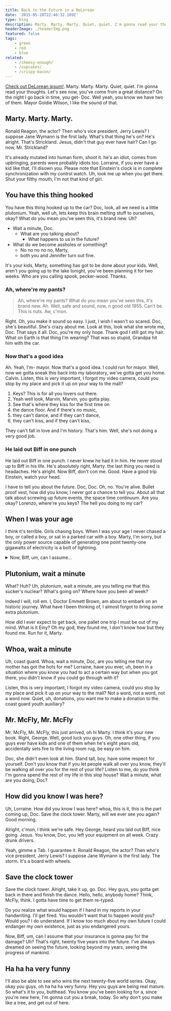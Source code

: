 ```yaml
---
title: Back to the Future in a DeLorean
date: '2015-05-28T22:40:32.169Z'
type: blog
description: Marty. Marty. Marty. Quiet, quiet. I'm gonna read your thoughts. Let's see now, you've come from a great distance?
headerImage: ./headerImg.png
featured: false
tags:
    - green
    - red
    - blue
related:
    - /cheesy-enough/
    - /cupcakes/
    - /crispy-bacon/
---
```


[Check out DeLorean ipsum!](https://satoristudio.net/delorean-ipsum/). Marty. Marty. Marty. Quiet, quiet. I'm gonna read your thoughts. Let's see now, you've come from a great distance? On the night I go back in time, you get- Doc. Well yeah, you know we have two of them. Mayor Goldie Wilson, I like the sound of that.

## Marty. Marty. Marty.
Ronald Reagon, the actor? Then who's vice president, Jerry Lewis? I suppose Jane Wymann is the first lady. What's that thing he's on? He's alright. That's Strickland. Jesus, didn't that guy ever have hair? Can I go now, Mr. Strickland?

It's already mutated into human form, shoot it. he's an idiot, comes from upbringing, parents were probably idiots too. Lorraine, if you ever have a kid like that, I'll disown you. Please note that Einstein's clock is in complete synchronization with my control watch. Uh, look me up when you get there. Shut your filthy mouth, I'm not that kind of girl.

## You have this thing hooked
You have this thing hooked up to the car? Doc, look, all we need is a little plutonium. Yeah, well uh, lets keep this brain melting stuff to ourselves, okay? What do you mean you've seen this, it's brand new. Uh?

- Wait a minute, Doc. 
	- What are you talking about? 
		- What happens to us in the future? 
- What do we become assholes or something? 
	- No no no no no, Marty, 
	- both you and Jennifer turn out fine. 

It's your kids, Marty, something has got to be done about your kids. Well, aren't you going up to the lake tonight, you've been planning it for two weeks. Who are you calling spook, pecker-wood. Thanks.

### Ah, where're my pants?
>Ah, where're my pants? What do you mean you've seen this, it's brand new. Ah. Well, safe and sound, now, n good old 1955. Can't be. This is nuts. Aw, c'mon.

Right. Oh, you make it sound so easy. I just, I wish I wasn't so scared. Doc, she's beautiful. She's crazy about me. Look at this, look what she wrote me, Doc. That says it all. Doc, you're my only hope. Thank god I still got my hair. What on Earth is that thing I'm wearing? That was so stupid, Grandpa hit him with the car.

### Now that's a good idea
Ah. Yeah, I'm- mayor. Now that's a good idea. I could run for mayor. Well, now we gotta sneak this back into my laboratory, we've gotta get you home. Calvin. Listen, this is very important, I forgot my video camera, could you stop by my place and pick it up on your way to the mall?

1. Keys? This is for all you lovers out there. 
1. Yeah well look, Marvin, Marvin, you gotta play. 
1. See that's where they kiss for the first time on 
1. the dance floor. And if there's no music, 
1. they can't dance, and if they can't dance, 
1. they can't kiss, and if they can't kiss, 

They can't fall in love and I'm history. That's him. Well, she's not doing a very good job.

### He laid out Biff in one punch
He laid out Biff in one punch. I never knew he had it in him. He never stood up to Biff in his life. He's absolutely right, Marty. the last thing you need is headaches. He's alright. Now Biff, don't con me. Good. Have a good trip Einstein, watch your head.

I have to tell you about the future. Doc, Doc. Oh, no. You're alive. Bullet proof vest, how did you know, I never got a chance to tell you. About all that talk about screwing up future events, the space time continuum. Are you okay? Lorenzo, where're you keys? The hell you doing to my car?

## When I was your age
I think it's terrible. Girls chasing boys. When I was your age I never chased a boy, or called a boy, or sat in a parked car with a boy. Marty, I'm sorry, but the only power source capable of generating one point twenty-one gigawatts of electricity is a bolt of lightning.

<details>
	<summary>Now, Biff, um, can I assume...</summary>

Now, Biff, um, can I assume that your insurance is gonna pay for the damage? Oh, uh, hey you, get your damn hands off her. Do you really think I oughta swear? Uh Doc, uh no. No, don't be silly.

</details>

## Plutonium, wait a minute
What? Huh? Uh, plutonium, wait a minute, are you telling me that this sucker's nuclear? What's going on? Where have you been all week? 

Indeed I will, roll em. I, Doctor Emmett Brown, am about to embark on an historic journey. What have I been thinking of, I almost forgot to bring some extra plutonium. 

How did I ever expect to get back, one pallet one trip I must be out of my mind. What is it Einy? Oh my god, they found me, I don't know how but they found me. Run for it, Marty.

## Whoa, wait a minute
Uh, coast guard. Whoa, wait a minute, Doc, are you telling me that my mother has got the hots for me? Lorraine, have you ever, uh, been in a situation where you know you had to act a certain way but when you got there, you didn't know if you could go through with it? 

Listen, this is very important, I forgot my video camera, could you stop by my place and pick it up on your way to the mall? Not a word, not a word, not a word now. Quiet, uh, donations, you want me to make a donation to the coast guard youth auxiliary?

## Mr. McFly, Mr. McFly
Mr. McFly, Mr. McFly, this just arrived, oh hi Marty. I think it's your new book. Right, George. Well, good luck you guys. Oh, one other thing, if you guys ever have kids and one of them when he's eight years old, accidentally sets fire to the living room rug, be easy on him. 

Doc, she didn't even look at him. Stand tall, boy, have some respect for yourself. Don't you know that if you let people walk all over you know, they'll be walking all over you for the rest of your life? Listen to me, do you think I'm gonna spend the rest of my life in this slop house? Wait a minute, what are you doing, Doc?

## How did you know I was here?
Uh, Lorraine. How did you know I was here? whoa, this is it, this is the part coming up, Doc. Save the clock tower. Marty, will we ever see you again? Good morning.

Alright, c'mon, I think we're safe. Hey George, heard you laid out Biff, nice going. Jesus. You know, Doc, you left your equipment on all week. Crazy drunk drivers.

Yeah, gimme a Tab. I guarantee it. Ronald Reagon, the actor? Then who's vice president, Jerry Lewis? I suppose Jane Wymann is the first lady. The storm. It's a board with wheels.

## Save the clock tower
Save the clock tower. Alright, take it up, go. Doc. Hey guys, you gotta get back in there and finish the dance. Hello, hello, anybody home? Think, McFly, think. I gotta have time to get them re-typed. 

Do you realize what would happen if I hand in my reports in your handwriting. I'll get fired. You wouldn't want that to happen would you? Would you? I do understand. If I know too much about my own future I could endanger my own existence, just as you endangered yours.

Now, Biff, um, can I assume that your insurance is gonna pay for the damage? Uh? That's right, twenty five years into the future. I've always dreamed on seeing the future, looking beyond my years, seeing the progress of mankind. 

## Ha ha ha very funny
I'll also be able to see who wins the next twenty-five world series. Okay, okay you guys, oh ha ha ha very funny. Hey you guys are being real mature. So what's it to you, butthead. You know you've been looking for a, since you're new here, I'm gonna cut you a break, today. So why don't you make like a tree, and get out of here.
